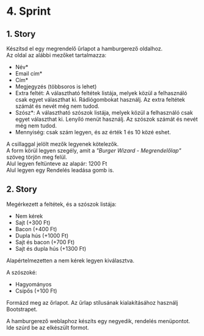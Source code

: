 # 4. Sprint 

## 1. Story 
Készítsd el egy megrendelő űrlapot a hamburgerező oldalhoz.  
Az oldal az alábbi mezőket tartalmazza:
- Név*
- Email cím*
- Cím*
- Megjegyzés (többsoros is lehet)
- Extra feltét: A választható feltétek listája, melyek közül a felhasználó csak egyet választhat ki. Rádiógombokat használj. Az extra feltétek számát és nevét még nem tudod.
- Szósz*: A választható szószok listája, melyek közül a felhasználó csak egyet választhat ki. Lenyíló menüt használj. Az szószok számát és nevét még nem tudod.
- Mennyiség: csak szám legyen, és az érték 1 és 10 közé eshet.

A csillaggal jelölt mezők legyenek kötelezők.  
A form körül legyen szegély, amit a _"Burger Wizard - Megrendelőlap"_ szöveg törjön meg felül.  
Alul legyen feltünteve az alapár: 1200 Ft  
Alul legyen egy Rendelés leadása gomb is.

## 2. Story 
Megérkezett a feltétek, és a szószok listája: 
- Nem kérek
- Sajt (+300 Ft)
- Bacon (+400 Ft)
- Dupla hús (+1000 Ft)
- Sajt és bacon (+700 Ft)
- Sajt és dupla hús (+1300 Ft)

Alapértelmezetten a nem kérek legyen kiválasztva.  

A szószoké:
- Hagyományos
- Csípős (+100 Ft)

Formázd meg az őrlapot. Az űrlap stílusának kialakításához használj Bootstrapet.  

A hamburgerező weblaphoz készíts egy negyedik, rendelés menüpontot. Ide szúrd be az elkészült formot. 
